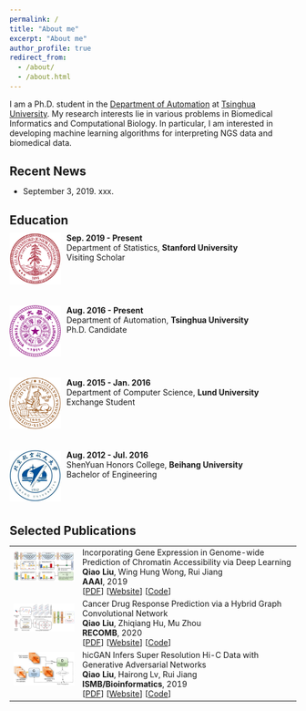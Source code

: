 ```yaml
---
permalink: /
title: "About me"
excerpt: "About me"
author_profile: true
redirect_from: 
  - /about/
  - /about.html
---
```


I am a Ph.D. student in the [Department of Automation](http://www.au.tsinghua.edu.cn/) at [Tsinghua University](https://www.stanford.edu/). My research interests lie in various problems in Biomedical Informatics and Computational Biology. In particular, I am interested in developing machine learning algorithms for interpreting NGS data and biomedical data.


## Recent News
* September 3, 2019. xxx.

<meta http-equiv="Content-Type" content="text/html;charset=utf-8">
<style type="text/css">
*{padding:0;margin:0;}
.media{width:1000px;margin:0 auto;border:0 solid #ccc;padding:10px 0;}
.media:after{clear:both;display:block;width:0;height:0;content:""}
.pull-left{width:90px;height:90px;float:left;border:0 solid #ccc}
.pull-left img{width:90px;height:90px;}
.media-body{float:left;width:450px;margin-left:10px;}
</style>

<h2>Education</h2>
<a name="education"></a>



<div class="media">
    <span class="pull-left"><img src="images/stanford_logo.png" width="96px" height="96px"/></span>
    <div class="media-body">
        <div><span style="font-weight: bold">Sep. 2019 - Present</span></div>
        <div>Department of Statistics, <b>Stanford University</b></div> 
        <div>Visiting Scholar</div>
    </div>
</div>
<br />
<div class="media">
    <span class="pull-left"><img src="images/tsinghua_logo.png" width="96px" height="96px"/></span>
    <div class="media-body">
        <div><span style="font-weight: bold">Aug. 2016 - Present</span></div>
        <div>Department of Automation, <b>Tsinghua University</b></div>
        <div>Ph.D. Candidate</div>
    </div>
</div>
<br />
<div class="media">
    <span class="pull-left"><img src="images/lund_logo.png" width="96px" height="96px"/></span>
    <div class="media-body">
        <div><span style="font-weight: bold">Aug. 2015 - Jan. 2016</span></div>
        <div>Department of Computer Science, <b>Lund University</b></div> 
        <div>Exchange Student</div>
    </div>
</div>
<br />
<div class="media">
    <span class="pull-left"><img src="images/beihang_logo.jpg" width="96px" height="96px"/></span>
    <div class="media-body">
        <div><span style="font-weight: bold">Aug. 2012 - Jul. 2016</span></div>
        <div>ShenYuan Honors College, <b>Beihang University</b></div> 
        <div>Bachelor of Engineering</div>
    </div>
</div>


<a id="publications" class="anchor"></a>
<h2>Selected Publications</h2>

<table class="imgtable">

<tr>
<td><img class="proj_thumb" src="images/DeepCAGE.png" width="250px" alt=""/>&nbsp;</td>
<td><div class="pub_title"> Incorporating Gene Expression in Genome-wide Prediction of Chromatin Accessibility via Deep Learning </div>
<div class="pub_author"> <b>Qiao Liu</b>, Wing Hung Wong, Rui Jiang </div>
<div><b>AAAI</b>, 2019</div>
[<a href="https://liu-q16.github.io/files/hicGAN.pdf">PDF</a>] [<a href="https://academic.oup.com/bioinformatics/article-abstract/35/14/i99/5529246">Website</a>] [<a href="https://github.com/kimmo1019/DeepCAGE">Code</a>] </td>
</tr>


<tr>
<td><img class="proj_thumb" src="images/DeepCDR.png" width="250px" alt=""/>&nbsp;</td>
<td><div class="pub_title"> Cancer Drug Response Prediction via a Hybrid Graph Convolutional Network </div>
<div class="pub_author"> <b>Qiao Liu</b>, Zhiqiang Hu, Mu Zhou </div>
<div><b>RECOMB</b>, 2020 </div>
[<a href="https://liu-q16.github.io/files/hicGAN.pdf">PDF</a>] [<a href="https://academic.oup.com/bioinformatics/article-abstract/35/14/i99/5529246">Website</a>] [<a href="https://github.com/kimmo1019/hicGAN">Code</a>] </td>
</tr>

<tr>
<td><img class="proj_thumb" src="images/hicGAN.png" width="250px" alt=""/>&nbsp;</td>
<td><div class="pub_title"> hicGAN Infers Super Resolution Hi-C Data with Generative Adversarial Networks</div>
<div class="pub_author"> <b>Qiao Liu</b>, Hairong Lv, Rui Jiang </div>
<div><b>ISMB/Bioinformatics</b>, 2019 </div>
[<a href="https://liu-q16.github.io/files/hicGAN.pdf">PDF</a>] [<a href="https://academic.oup.com/bioinformatics/article-abstract/35/14/i99/5529246">Website</a>] [<a href="https://github.com/kimmo1019/hicGAN">Code</a>] </td>
</tr>









